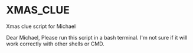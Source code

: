 # XMAS_CLUE
Xmas clue script for Michael

Dear Michael,
Please run this script in a bash terminal. I'm not sure if it will work correctly with other shells or CMD. 
